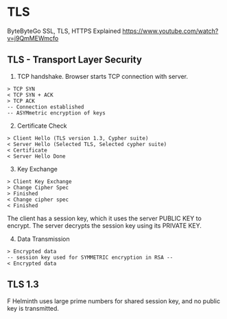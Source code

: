 # TLS

ByteByteGo SSL, TLS, HTTPS Explained
https://www.youtube.com/watch?v=j9QmMEWmcfo

## TLS - Transport Layer Security

1. TCP handshake. Browser starts TCP connection with server.

```
> TCP SYN
< TCP SYN + ACK
> TCP ACK
-- Connection established
-- ASYMmetric encryption of keys
```

2. Certificate Check

```
> Client Hello (TLS version 1.3, Cypher suite)
< Server Hello (Selected TLS, Selected cypher suite)
< Certificate
< Server Hello Done
```

3. Key Exchange

```
> Client Key Exchange
> Change Cipher Spec
> Finished
< Change cipher spec
< Finished
```

The client has a session key, which it uses the server PUBLIC KEY to encrypt. The server decrypts the session key using its PRIVATE KEY.

4. Data Transmission

```
> Encrypted data
-- session key used for SYMMETRIC encryption in RSA --
< Encrypted data
```

## TLS 1.3

F Helminth uses large prime numbers for shared session key, and no public key is transmitted.
